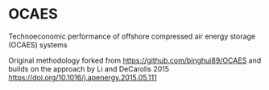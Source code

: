 # OCAES
Technoeconomic performance of offshore compressed air energy storage (OCAES) systems

Original methodology forked from https://github.com/binghui89/OCAES and builds on the approach by Li and DeCarolis 2015
https://doi.org/10.1016/j.apenergy.2015.05.111
